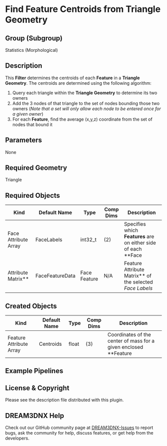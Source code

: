 # Find Feature Centroids from Triangle Geometry

## Group (Subgroup)

Statistics (Morphological)

## Description

This **Filter** determines the centroids of each **Feature** in a **Triangle Geometry**. The centroids are determined
using the following algorithm:

1. Query each triangle within the **Triangle Geometry** to determine its two owners
2. Add the 3 nodes of that triangle to the set of nodes bounding those two owners (*Note that a set will only allow each
   node to be entered once for a given owner*)
3. For each **Feature**, find the average (x,y,z) coordinate from the set of nodes that bound it

## Parameters

None

## Required Geometry

Triangle

## Required Objects

| Kind                     | Default Name    | Type         | Comp Dims | Description                                                      |
|--------------------------|-----------------|--------------|-------------|------------------------------------------------------------------|
| Face Attribute Array | FaceLabels      | int32_t      | (2)                  | Specifies which **Features** are on either side of each **Face |
| Attribute Matrix**     | FaceFeatureData | Face Feature | N/A                  | Feature Attribute Matrix** of the selected *Face Labels*       |

## Created Objects

| Kind                        | Default Name | Type  | Comp Dims | Description                                                        |
|-----------------------------|--------------|-------|-------------|--------------------------------------------------------------------|
| Feature Attribute Array | Centroids    | float | (3)                  | Coordinates of the center of mass for a given enclosed **Feature |

## Example Pipelines

## License & Copyright

Please see the description file distributed with this plugin.

## DREAM3DNX Help

Check out our GitHub community page at [DREAM3DNX-Issues](https://github.com/BlueQuartzSoftware/DREAM3DNX-Issues) to report bugs, ask the community for help, discuss features, or get help from the developers.


